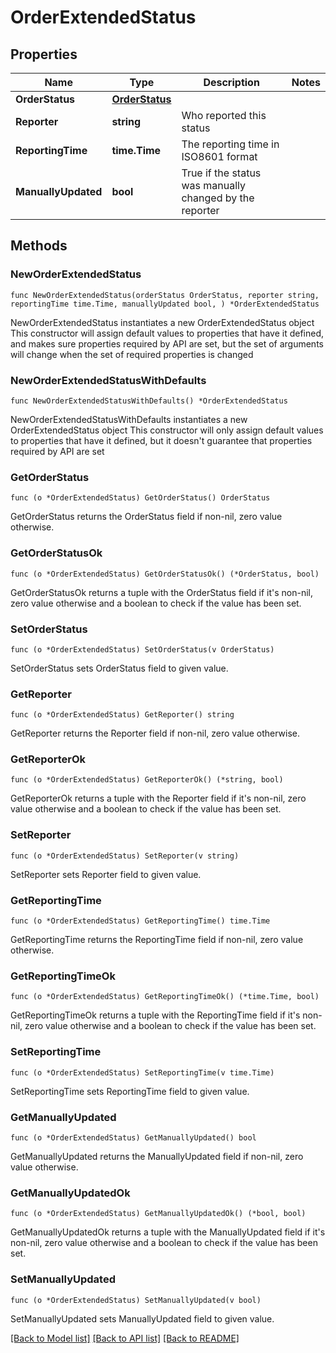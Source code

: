 # OrderExtendedStatus

## Properties

Name | Type | Description | Notes
------------ | ------------- | ------------- | -------------
**OrderStatus** | [**OrderStatus**](OrderStatus.md) |  | 
**Reporter** | **string** | Who reported this status | 
**ReportingTime** | **time.Time** | The reporting time in ISO8601 format | 
**ManuallyUpdated** | **bool** | True if the status was manually changed by the reporter | 

## Methods

### NewOrderExtendedStatus

`func NewOrderExtendedStatus(orderStatus OrderStatus, reporter string, reportingTime time.Time, manuallyUpdated bool, ) *OrderExtendedStatus`

NewOrderExtendedStatus instantiates a new OrderExtendedStatus object
This constructor will assign default values to properties that have it defined,
and makes sure properties required by API are set, but the set of arguments
will change when the set of required properties is changed

### NewOrderExtendedStatusWithDefaults

`func NewOrderExtendedStatusWithDefaults() *OrderExtendedStatus`

NewOrderExtendedStatusWithDefaults instantiates a new OrderExtendedStatus object
This constructor will only assign default values to properties that have it defined,
but it doesn't guarantee that properties required by API are set

### GetOrderStatus

`func (o *OrderExtendedStatus) GetOrderStatus() OrderStatus`

GetOrderStatus returns the OrderStatus field if non-nil, zero value otherwise.

### GetOrderStatusOk

`func (o *OrderExtendedStatus) GetOrderStatusOk() (*OrderStatus, bool)`

GetOrderStatusOk returns a tuple with the OrderStatus field if it's non-nil, zero value otherwise
and a boolean to check if the value has been set.

### SetOrderStatus

`func (o *OrderExtendedStatus) SetOrderStatus(v OrderStatus)`

SetOrderStatus sets OrderStatus field to given value.


### GetReporter

`func (o *OrderExtendedStatus) GetReporter() string`

GetReporter returns the Reporter field if non-nil, zero value otherwise.

### GetReporterOk

`func (o *OrderExtendedStatus) GetReporterOk() (*string, bool)`

GetReporterOk returns a tuple with the Reporter field if it's non-nil, zero value otherwise
and a boolean to check if the value has been set.

### SetReporter

`func (o *OrderExtendedStatus) SetReporter(v string)`

SetReporter sets Reporter field to given value.


### GetReportingTime

`func (o *OrderExtendedStatus) GetReportingTime() time.Time`

GetReportingTime returns the ReportingTime field if non-nil, zero value otherwise.

### GetReportingTimeOk

`func (o *OrderExtendedStatus) GetReportingTimeOk() (*time.Time, bool)`

GetReportingTimeOk returns a tuple with the ReportingTime field if it's non-nil, zero value otherwise
and a boolean to check if the value has been set.

### SetReportingTime

`func (o *OrderExtendedStatus) SetReportingTime(v time.Time)`

SetReportingTime sets ReportingTime field to given value.


### GetManuallyUpdated

`func (o *OrderExtendedStatus) GetManuallyUpdated() bool`

GetManuallyUpdated returns the ManuallyUpdated field if non-nil, zero value otherwise.

### GetManuallyUpdatedOk

`func (o *OrderExtendedStatus) GetManuallyUpdatedOk() (*bool, bool)`

GetManuallyUpdatedOk returns a tuple with the ManuallyUpdated field if it's non-nil, zero value otherwise
and a boolean to check if the value has been set.

### SetManuallyUpdated

`func (o *OrderExtendedStatus) SetManuallyUpdated(v bool)`

SetManuallyUpdated sets ManuallyUpdated field to given value.



[[Back to Model list]](../README.md#documentation-for-models) [[Back to API list]](../README.md#documentation-for-api-endpoints) [[Back to README]](../README.md)


